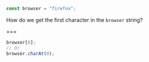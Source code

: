 ```js
const browser = "firefox";
```

How do we get the first character in the `browser` string?

===

```js
browser[0];
// Or
browser.charAt(0);
```
